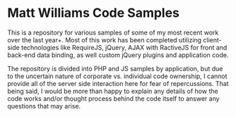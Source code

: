 Matt Williams Code Samples
============

This is a repository for various samples of some of my most recent work over the last year+.  Most of this work has been completed utilizing client-side technologies like RequireJS, jQuery, AJAX with RactiveJS for front and back-end data binding, as well custom jQuery plugins and application code.

The repository is divided into PHP and JS samples by application, but due to the uncertain nature of corporate vs. individual code ownership, I cannot provide all of the server side interaction here for fear of repercussions.  That being said, I would be more than happy to explain any details of how the code works and/or thought process behind the code itself to answer any questions that may arise.
